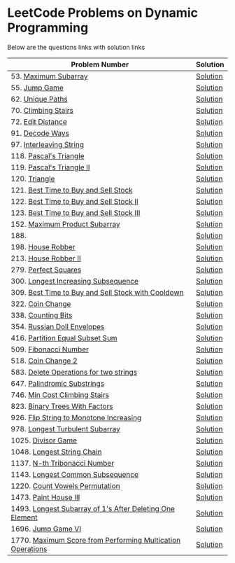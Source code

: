 # LeetCode Problems on Dynamic Programming
Below are the questions links with solution links


|Problem Number|Solution|
|--------------|--------|
|53. [Maximum Subarray](https://leetcode.com/problems/maximum-subarray/)|[Solution](https://github.com/HarshOza36/LeetCode_Problems/blob/main/Dynamic%20Programming/P53%20-%20maximumSubarray.py)|
|55. [Jump Game](https://leetcode.com/problems/jump-game/)|[Solution](https://github.com/HarshOza36/LeetCode_Problems/blob/main/Dynamic%20Programming/P55%20-%20jumpGame.py)|
|62. [Unique Paths](https://leetcode.com/problems/unique-paths/)|[Solution](https://github.com/HarshOza36/LeetCode_Problems/blob/main/Dynamic%20Programming/P62%20-%20uniquePaths.py)|
|70. [Climbing Stairs](https://leetcode.com/problems/climbing-stairs)|[Solution](https://github.com/HarshOza36/LeetCode_Problems/blob/main/Dynamic%20Programming/P70%20-%20climbingStairs.py)|
|72. [Edit Distance](https://leetcode.com/problems/edit-distance/)|[Solution]()|
|91. [Decode Ways](https://leetcode.com/problems/decode-ways/)|[Solution](https://github.com/HarshOza36/LeetCode_Problems/blob/main/Dynamic%20Programming/P91%20-%20decodeWays.py)|
|97. [Interleaving String](https://leetcode.com/problems/interleaving-string/)|[Solution](https://github.com/HarshOza36/LeetCode_Problems/blob/main/Dynamic%20Programming/P97%20-%20interleavingString.py)|
|118. [Pascal's Triangle](https://leetcode.com/problems/pascals-triangle)|[Solution](https://github.com/HarshOza36/LeetCode_Problems/blob/main/Dynamic%20Programming/P118%20-%20pascal'sTriangle.py)|
|119. [Pascal's Triangle II](https://leetcode.com/problems/pascals-triangle-ii)|[Solution](https://github.com/HarshOza36/LeetCode_Problems/blob/main/Dynamic%20Programming/P119%20-%20pascal'sTriangleII.py)|
|120. [Triangle](https://leetcode.com/problems/triangle/)|[Solution](https://github.com/HarshOza36/LeetCode_Problems/blob/main/Dynamic%20Programming/P120%20-%20triangle.py)|
|121. [Best Time to Buy and Sell Stock](https://leetcode.com/problems/best-time-to-buy-and-sell-stock/)|[Solution](https://github.com/HarshOza36/LeetCode_Problems/blob/main/Dynamic%20Programming/P121%20-%20bestTimeToBuyAndSellStock.py)|
|122. [Best Time to Buy and Sell Stock II](https://leetcode.com/problems/best-time-to-buy-and-sell-stock-ii/)|[Solution](https://github.com/HarshOza36/LeetCode_Problems/blob/main/Dynamic%20Programming/P122%20-%20bestTimeToBuyAndSellStock_II.py)|
|123. [Best Time to Buy and Sell Stock III](https://leetcode.com/problems/best-time-to-buy-and-sell-stock-iii/)|[Solution](https://github.com/HarshOza36/LeetCode_Problems/blob/main/Dynamic%20Programming/P123%20-%20bestTimeToBuyAndSellStock_III.py)|
|152. [Maximum Product Subarray](https://leetcode.com/problems/maximum-product-subarray/)|[Solution]()|
|188. []()|[Solution]()|
|198. [House Robber](https://leetcode.com/problems/house-robber/)|[Solution](https://github.com/HarshOza36/LeetCode_Problems/blob/main/Dynamic%20Programming/P198%20-%20houseRobber.py)|
|213. [House Robber II](https://leetcode.com/problems/house-robber-ii/)|[Solution](https://github.com/HarshOza36/LeetCode_Problems/blob/main/Dynamic%20Programming/P213%20-%20houseRobber_II.py)|
|279. [Perfect Squares](https://leetcode.com/problems/perfect-squares/)|[Solution](https://github.com/HarshOza36/LeetCode_Problems/blob/main/Dynamic%20Programming/P279%20-%20perfectSquares.py)|
|300. [Longest Increasing Subsequence](https://leetcode.com/problems/longest-increasing-subsequence/)|[Solution](https://github.com/HarshOza36/LeetCode_Problems/blob/main/Dynamic%20Programming/P300%20-%20longestIncreasingSubsequence.py)|
|309. [Best Time to Buy and Sell Stock with Cooldown](https://leetcode.com/problems/best-time-to-buy-and-sell-stock-with-cooldown/)|[Solution](https://github.com/HarshOza36/LeetCode_Problems/blob/main/Dynamic%20Programming/P309%20-%20bestTimetoBuyAndSellStockwithCooldown.py)|
|322. [Coin Change](https://leetcode.com/problems/coin-change)|[Solution](https://github.com/HarshOza36/LeetCode_Problems/blob/main/Dynamic%20Programming/P322%20-%20coinChange.py)|
|338. [Counting Bits](https://leetcode.com/problems/counting-bits)|[Solution](https://github.com/HarshOza36/LeetCode_Problems/blob/main/Dynamic%20Programming/P338%20-%20Counting%20Bits.py)|
|354. [Russian Doll Envelopes](https://leetcode.com/problems/russian-doll-envelopes)|[Solution](https://github.com/HarshOza36/LeetCode_Problems/blob/main/Dynamic%20Programming/P354%20-%20russionDollEnvelopes.py)|
|416. [Partition Equal Subset Sum](https://leetcode.com/problems/partition-equal-subset-sum/)|[Solution]()|
|509. [Fibonacci Number](https://leetcode.com/problems/fibonacci-number)|[Solution](https://github.com/HarshOza36/LeetCode_Problems/blob/main/Dynamic%20Programming/P509%20-%20fibonacciNumber.py)|
|518. [Coin Change 2](https://leetcode.com/problems/coin-change-2/)|[Solution](https://github.com/HarshOza36/LeetCode_Problems/blob/main/Dynamic%20Programming/P518%20-%20coinChange2.py)|
|583. [Delete Operations for two strings](https://leetcode.com/problems/delete-operation-for-two-strings)|[Solution](https://github.com/HarshOza36/LeetCode_Problems/blob/main/Dynamic%20Programming/P583%20-%20deleteOperationForTwoStrings.py)|
|647. [Palindromic Substrings](https://leetcode.com/problems/palindromic-substrings)|[Solution](https://github.com/HarshOza36/LeetCode_Problems/blob/main/Dynamic%20Programming/P647%20-%20palindromicSubstrings.py)|
|746. [Min Cost Climbing Stairs](https://leetcode.com/problems/min-cost-climbing-stairs/)|[Solution](https://github.com/HarshOza36/LeetCode_Problems/blob/main/Dynamic%20Programming/P746%20-%20minCostClimbingStairs.py)|
|823. [Binary Trees With Factors](https://leetcode.com/problems/binary-trees-with-factors/)|[Solution]()|
|926. [Flip String to Monotone Increasing](https://leetcode.com/problems/flip-string-to-monotone-increasing/)|[Solution](https://github.com/HarshOza36/LeetCode_Problems/blob/main/Dynamic%20Programming/P926%20-%20flipStringToMonotoneIncreasing.py)|
|978. [Longest Turbulent Subarray](https://leetcode.com/problems/longest-turbulent-subarray/)|[Solution](https://github.com/HarshOza36/LeetCode_Problems/blob/main/Dynamic%20Programming/P978%20-%20longestTurbulentSubarray.py)|
|1025. [Divisor Game](https://leetcode.com/problems/divisor-game)|[Solution](https://github.com/HarshOza36/LeetCode_Problems/blob/main/Dynamic%20Programming/P1025%20-%20divisorGame.py)|
|1048. [Longest String Chain](https://leetcode.com/problems/longest-string-chain)|[Solution](https://github.com/HarshOza36/LeetCode_Problems/blob/main/Dynamic%20Programming/P1048%20-%20LongestStringChain.py)|
|1137. [N-th Tribonacci Number](https://leetcode.com/problems/n-th-tribonacci-number/)|[Solution](https://github.com/HarshOza36/LeetCode_Problems/blob/main/Dynamic%20Programming/P1137%20-%20nthTribonacciNumber.py)|
|1143. [Longest Common Subsequence](https://leetcode.com/problems/longest-common-subsequence)|[Solution](https://github.com/HarshOza36/LeetCode_Problems/blob/main/Dynamic%20Programming/P1143%20-%20longestCommonSubsequence.py)|
|1220. [Count Vowels Permutation](https://leetcode.com/problems/count-vowels-permutation)|[Solution](https://github.com/HarshOza36/LeetCode_Problems/blob/main/Dynamic%20Programming/P1220%20-%20countVowelsPermutation.py)|
|1473. [Paint House III](https://leetcode.com/problems/paint-house-iii/)|[Solution](https://github.com/HarshOza36/LeetCode_Problems/blob/main/Dynamic%20Programming/P1473%20-%20paintHouse_III.py)|
|1493. [Longest Subarray of 1's After Deleting One Element](https://leetcode.com/problems/longest-subarray-of-1s-after-deleting-one-element/)|[Solution](https://github.com/HarshOza36/LeetCode_Problems/blob/main/Dynamic%20Programming/P1493%20-%20longestSubarrayOf1sAfterDeletingOneElement.py)|
|1696. [Jump Game VI](https://leetcode.com/problems/jump-game-vi/)|[Solution](https://github.com/HarshOza36/LeetCode_Problems/blob/main/Dynamic%20Programming/P1696%20-%20jumpGame_VI.py)|
|1770. [Maximum Score from Performing Multication Operations](https://leetcode.com/problems/maximum-score-from-performing-multiplication-operations/)|[Solution]()|
